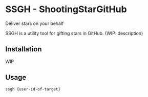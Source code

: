 # SSGH - ShootingStarGitHub
Deliver stars on your behalf

SSGH is a utility tool for gifting stars in GitHub.
(WIP: description)

## Installation
WIP

## Usage
`ssgh {user-id-of-target}`

